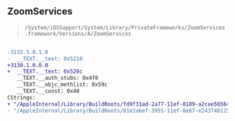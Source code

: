 ## ZoomServices

> `/System/iOSSupport/System/Library/PrivateFrameworks/ZoomServices.framework/Versions/A/ZoomServices`

```diff

-3132.5.0.1.0
-  __TEXT.__text: 0x5210
+3130.1.0.0.0
+  __TEXT.__text: 0x520c
   __TEXT.__auth_stubs: 0x4f0
   __TEXT.__objc_methlist: 0x59c
   __TEXT.__const: 0x40
CStrings:
+ "/AppleInternal/Library/BuildRoots/fd9f31ad-2a77-11ef-8189-a2cee5656455/Library/Caches/com.apple.xbs/Sources/AccessibilityFrameworks/AccessibilityUmbrellaFramework/Frameworks/ZoomServices/Source/ZoomServices.m"
- "/AppleInternal/Library/BuildRoots/81e2abef-3955-11ef-8e67-e2437461156c/Library/Caches/com.apple.xbs/Sources/AccessibilityFrameworks/AccessibilityUmbrellaFramework/Frameworks/ZoomServices/Source/ZoomServices.m"

```
